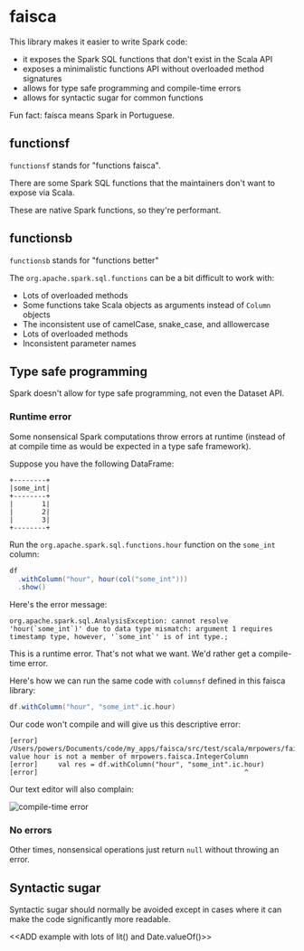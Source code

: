 # faisca

This library makes it easier to write Spark code:

* it exposes the Spark SQL functions that don't exist in the Scala API
* exposes a minimalistic functions API without overloaded method signatures
* allows for type safe programming and compile-time errors
* allows for syntactic sugar for common functions

Fun fact: faísca means Spark in Portuguese.

## functionsf

`functionsf` stands for "functions faisca".

There are some Spark SQL functions that the maintainers don't want to expose via Scala.

These are native Spark functions, so they're performant.

## functionsb

`functionsb` stands for "functions better"

The `org.apache.spark.sql.functions` can be a bit difficult to work with:

* Lots of overloaded methods
* Some functions take Scala objects as arguments instead of `Column` objects
* The inconsistent use of camelCase, snake_case, and alllowercase
* Lots of overloaded methods
* Inconsistent parameter names

## Type safe programming

Spark doesn't allow for type safe programming, not even the Dataset API.

### Runtime error

Some nonsensical Spark computations throw errors at runtime (instead of at compile time as would be expected in a type safe framework).

Suppose you have the following DataFrame:

```
+--------+
|some_int|
+--------+
|       1|
|       2|
|       3|
+--------+
```

Run the `org.apache.spark.sql.functions.hour` function on the `some_int` column:

```scala
df
  .withColumn("hour", hour(col("some_int")))
  .show()
```

Here's the error message:

```
org.apache.spark.sql.AnalysisException: cannot resolve 'hour(`some_int`)' due to data type mismatch: argument 1 requires timestamp type, however, '`some_int`' is of int type.;
```

This is a runtime error.  That's not what we want.  We'd rather get a compile-time error.

Here's how we can run the same code with `columnsf` defined in this faisca library:

```scala
df.withColumn("hour", "some_int".ic.hour)
```

Our code won't compile and will give us this descriptive error:

```
[error] /Users/powers/Documents/code/my_apps/faisca/src/test/scala/mrpowers/faisca/ColumnsFSpec.scala:62:51: value hour is not a member of mrpowers.faisca.IntegerColumn
[error]     val res = df.withColumn("hour", "some_int".ic.hour)
[error]                                                   ^
```

Our text editor will also complain:

![compile-time error](https://github.com/MrPowers/faisca/blob/main/images/compile_time_error.png)

### No errors

Other times, nonsensical operations just return `null` without throwing an error.



## Syntactic sugar

Syntactic sugar should normally be avoided except in cases where it can make the code significantly more readable.

<<ADD example with lots of lit() and Date.valueOf()>>
